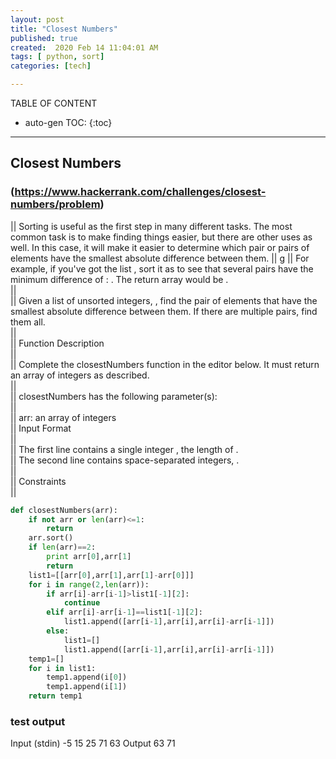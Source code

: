 ```yaml
---
layout: post
title: "Closest Numbers"
published: true
created:  2020 Feb 14 11:04:01 AM
tags: [ python, sort]
categories: [tech]

---
```


TABLE OF CONTENT

* auto-gen TOC:
{:toc}

- - -

## Closest Numbers

### (https://www.hackerrank.com/challenges/closest-numbers/problem)
  || Sorting is useful as the first step in many different tasks. The most common task is to make finding things easier, but there are other uses as well. In this case, it will make it easier to determine which pair or pairs of elements have the smallest absolute difference between them.
    ||                                                                                                                                                                                                                                                                                            g
    || For example, if you've got the list , sort it as  to see that several pairs have the minimum difference of : . The return array would be .                                                                                                                                                 
    ||                                                                                                                                                                                                                                                                                            
    || Given a list of unsorted integers, , find the pair of elements that have the smallest absolute difference between them. If there are multiple pairs, find them all.                                                                                                                        
    ||                                                                                                                                                                                                                                                                                            
    || Function Description                                                                                                                                                                                                                                                                       
    ||                                                                                                                                                                                                                                                                                            
    || Complete the closestNumbers function in the editor below. It must return an array of integers as described.                                                                                                                                                                                
    ||                                                                                                                                                                                                                                                                                            
    || closestNumbers has the following parameter(s):                                                                                                                                                                                                                                             
    ||                                                                                                                                                                                                                                                                                            
    || arr: an array of integers                                                                                                                                                                                                                                                                  
    || Input Format                                                                                                                                                                                                                                                                               
    ||                                                                                                                                                                                                                                                                                            
    || The first line contains a single integer , the length of .                                                                                                                                                                                                                                 
    || The second line contains  space-separated integers, .                                                                                                                                                                                                                                      
    ||                                                                                                                                                                                                                                                                                            
    || Constraints                                                                                                                                                                                                                                                                                
    ||                                                                                                                                                                                                                                                                                            
```python
def closestNumbers(arr):
    if not arr or len(arr)<=1:
        return
    arr.sort()
    if len(arr)==2:
        print arr[0],arr[1]
        return
    list1=[[arr[0],arr[1],arr[1]-arr[0]]]
    for i in range(2,len(arr)):
        if arr[i]-arr[i-1]>list1[-1][2]:
            continue
        elif arr[i]-arr[i-1]==list1[-1][2]:
            list1.append([arr[i-1],arr[i],arr[i]-arr[i-1]])
        else:
            list1=[]
            list1.append([arr[i-1],arr[i],arr[i]-arr[i-1]])
    temp1=[]
    for i in list1:
        temp1.append(i[0])
        temp1.append(i[1])
    return temp1
```
### test output 
Input (stdin)
-5 15 25 71 63
Output
63 71

                              
